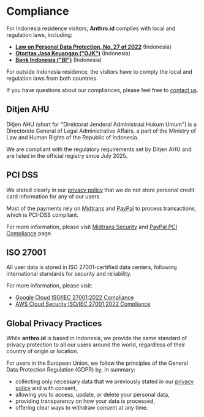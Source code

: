 # Compliance
For Indonesia residence visitors, **Anthro.id** complies with local and regulation laws, including:
- [**Law on Personal Data Protection, No. 27 of 2022**](https://peraturan.bpk.go.id/Details/229798/uu-no-27-tahun-2022) (Indonesia)
- [**Otoritas Jasa Keuangan ("OJK")**](http://ojk.go.id/) (Indonesia)
- [**Bank Indonesia ("BI")**](https://www.bi.go.id/) (Indonesia)

For outside Indonesia residence, the visitors have to comply the local and regulation laws from both countries.

If you have questions about our compliances, please feel free to [contact us](https://anthro.id/contact).

## Ditjen AHU
Ditjen AHU (short for "Direktorat Jenderal Administrasi Hukum Umum") is a Directorate General of Legal Administrative Affairs, a part of the Ministry of Law and Human Rights of the Republic of Indonesia.

We are compliant with the regulatory requirements set by Ditjen AHU and are listed in the official registry since July 2025.

## PCI DSS
We stated clearly in our [privacy policy](/legal/privacy) that we do not store personal credit card information for any of our users.

Most of the payments rely on [Midtrans](https://midtrans.com) and [PayPal](https://paypal.com) to process transactions, which is PCI-DSS compliant.

For more information, please visit [Midtrans Security](https://midtrans.com/security) and [PayPal PCI Compliance](https://www.paypal.com/id/webapps/mpp/pci-compliance?locale.x=en_ID) page.

## ISO 27001
All user data is stored in ISO 27001-certified data centers, following international standards for security and reliability.

For more information, please visit:
- [Google Cloud ISO/IEC 27001:2022 Compliance](https://cloud.google.com/security/compliance/iso-27001)
- [AWS Cloud Security ISO/IEC 27001:2022 Compliance](https://aws.amazon.com/compliance/iso-27001-faqs/)

## Global Privacy Practices
While **anthro.id** is based in Indonesia, we provide the same standard of privacy protection to all our users around the world, regardless of their country of origin or location.

For users in the European Union, we follow the principles of the General Data Protection Regulation (GDPR) by, in summary:
- collecting only necessary data that we previously stated in our [privacy policy](https://anthro.id/legal/privacy) and with consent,
- allowing you to access, update, or delete your personal data,
- providing transparency on how your data is processed,
- offering clear ways to withdraw consent at any time.